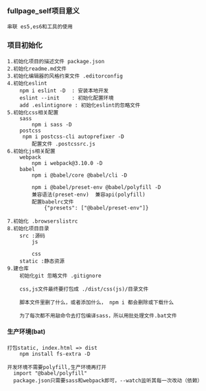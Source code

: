 ### fullpage_self项目意义
    串联 es5,es6和工具的使用

### 项目初始化
    1.初始化项目的描述文件 package.json
    2.初始化readme.md文件
    3.初始化编辑器的风格约束文件 .editorconfig
    4.初始化eslint
        npm i eslint -D  : 安装本地开发
        eslint --init    : 初始化配置环境
        add .eslintignore : 初始化eslint的忽略文件  
    5.初始化css相关配置
        sass
            npm i sass -D
        postcss
         npm i postcss-cli autoprefixer -D
            配置文件 .postcssrc.js
    6.初始化js相关配置
        webpack
            npm i webpack@3.10.0 -D
        babel
            npm i @babel/core @babel/cli -D

            npm i @babel/preset-env @babel/polyfill -D    
            兼容语法(preset-env)  兼容api(polyfill)
            配置babelrc文件
                {"presets": ["@babel/preset-env"]}

    7.初始化 .browserslistrc
    8.初始化项目目录
        src :源码
            js
                
            css
        static :静态资源
    9.建仓库
        初始化git 忽略文件 .gitignore

        css,js文件最终要打包成 ./dist/css(js)/目录文件

        脚本文件里删了什么，或者添加什么， npm i 都会删除或下载什么

        为了每次都不用敲命令去打包编译sass，所以用批处理文件.bat文件

#### 生产环境(bat)
    打包static, index.html => dist
        npm install fs-extra -D
    
    开发环境不需要polyfill,生产环境再打开
      import "@babel/polyfill" 
      package.json只需要sass和webpack即可，--watch监听其每一次改动（依赖）
      
      
